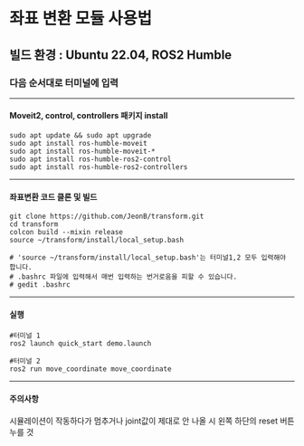 # 좌표 변환 모듈 사용법
## 빌드 환경 : Ubuntu 22.04, ROS2 Humble
### 다음 순서대로 터미널에 입력
---

#### Moveit2, control, controllers 패키지 install 
    sudo apt update && sudo apt upgrade
    sudo apt install ros-humble-moveit
    sudo apt install ros-humble-moveit-*
    sudo apt install ros-humble-ros2-control
    sudo apt install ros-humble-ros2-controllers
    
---

#### 좌표변환 코드 클론 및 빌드
    git clone https://github.com/JeonB/transform.git
    cd transform
    colcon build --mixin release
    source ~/transform/install/local_setup.bash
    
    # 'source ~/transform/install/local_setup.bash'는 터미널1,2 모두 입력해야 합니다.
    # .bashrc 파일에 입력해서 매번 입력하는 번거로움을 피할 수 있습니다. 
    # gedit .bashrc
    
---

 #### 실행
    #터미널 1
    ros2 launch quick_start demo.launch
    
    #터미널 2
    ros2 run move_coordinate move_coordinate
    
---

#### 주의사항
시뮬레이션이 작동하다가 멈추거나 joint값이 제대로 안 나올 시 왼쪽 하단의 reset 버튼 누를 것
    
